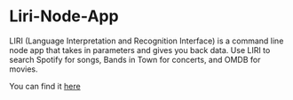 # Liri-Node-App

LIRI (Language Interpretation and Recognition Interface) is a command line node app that takes in parameters and gives you back data. Use LIRI to search Spotify for songs, Bands in Town for concerts, and OMDB for movies.

You can find it [here](https://1cbondy1.github.io/Liri-Node-App/)
